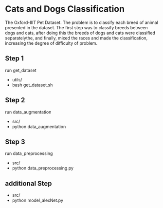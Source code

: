 # Cats and Dogs Classification
The Oxford-IIIT Pet Dataset.
The problem is to classify each breed of animal presented in the dataset.
The first step was to classify breeds between dogs and cats, after doing this the breeds of dogs and cats were classified separatelythe, and finally, mixed the races and made the classification, increasing the degree of difficulty of problem.


## Step 1
run get_dataset
- utils/
- bash get_dataset.sh

## Step 2
run data_augmentation
- src/
- python data_augmentation

## Step 3
run data_preprocessing
- src/
- python data_preprocessing.py


## additional Step
- src/
- python model_alexNet.py
